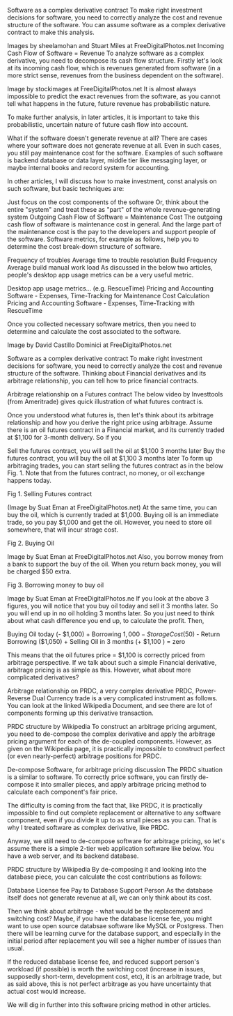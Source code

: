 Software as a complex derivative contract
To make right investment decisions for software, you need to correctly analyze the cost and revenue structure of the software. You can assume software as a complex derivative contract to make this analysis.


Images by sheelamohan and Stuart Miles at FreeDigitalPhotos.net
Incoming Cash Flow of Software = Revenue
To analyze software as a complex derivative, you need to decompose its cash flow structure. Firstly let's look at its incoming cash flow, which is revenues generated from software (in a more strict sense, revenues from the business dependent on the software).


Image by stockimages at FreeDigitalPhotos.net
It is almost always impossible to predict the exact revenues from the software, as you cannot tell what happens in the future, future revenue has probabilistic nature.

To make further analysis, in later articles, it is important to take this probabilistic, uncertain nature of future cash flow into account.

What if the software doesn't generate revenue at all?
There are cases where your software does not generate revenue at all. Even in such cases, you still pay maintenance cost for the software. Examples of such software is backend database or data layer, middle tier like messaging layer, or maybe internal books and record system for accounting.

In other articles, I will discuss how to make investment, const analysis on such software, but basic techniques are:

Just focus on the cost components of the software
Or, think about the entire "system"
and treat these as "part" of the whole revenue-generating system
Outgoing Cash Flow of Software = Maintenance Cost
The outgoing cash flow of software is maintenance cost in general. And the large part of the maintenance cost is the pay to the developers and support people of the software. Software metrics, for example as follows, help you to determine the cost break-down structure of software.

Frequency of troubles
Average time to trouble resolution
Build Frequency
Average build manual work load
As discussed in the below two articles, people's desktop app usage metrics can be a very useful metric.

Desktop app usage metrics... (e.g. RescueTime)
Pricing and Accounting Software - Expenses, Time-Tracking for Maintenance Cost Calculation Pricing and Accounting Software - Expenses, Time-Tracking with RescueTime

Once you collected necessary software metrics, then you need to determine and calculate the cost associated to the software.


Image by David Castillo Dominici at FreeDigitalPhotos.net



Software as a complex derivative contract
To make right investment decisions for software, you need to correctly analyze the cost and revenue structure of the software. Thinking about Financial derivatives and its arbitrage relationship, you can tell how to price financial contracts.

Arbitrage relationship on a Futures contract
The below video by Investtools (from Ameritrade) gives quick illustration of what futures contract is.


Once you understood what futures is, then let's think about its arbitrage relationship and how you derive the right price using arbitrage. Assume there is an oil futures contract in a Financial market, and its currently traded at $1,100 for 3-month delivery. So if you

Sell the futures contract, you will sell the oil at $1,100 3 months later
Buy the futures contract, you will buy the oil at $1,100 3 months later
To form up arbitraging trades, you can start selling the futures contract as in the below Fig. 1. Note that from the futures contract, no money, or oil exchange happens today.

Fig 1. Selling Futures contract

(Image by Suat Eman at FreeDigitalPhotos.net)
At the same time, you can buy the oil, which is currently traded at $1,000. Buying oil is an immediate trade, so you pay $1,000 and get the oil. However, you need to store oil somewhere, that will incur strage cost.

Fig 2. Buying Oil

Image by Suat Eman at FreeDigitalPhotos.net
Also, you borrow money from a bank to support the buy of the oil. When you return back money, you will be charged $50 extra.

Fig 3. Borrowing money to buy oil

Image by Suat Eman at FreeDigitalPhotos.ne
If you look at the above 3 figures, you will notice that you buy oil today and sell it 3 months later. So you will end up in no oil holding 3 months later. So you just need to think about what cash difference you end up, to calculate the profit. Then,

Buying Oil today (- $1,000) + Borrowing $1,000 - Storage Cost ($50) - Return Borrowing ($1,050) + Selling Oil in 3 months (+ $1,100 ) = zero

This means that the oil futures price = $1,100 is correctly priced from arbitrage perspective. If we talk about such a simple Financial derivative, arbitrage pricing is as simple as this. However, what about more complicated derivatives?

Arbitrage relationship on PRDC, a very complex derivative
PRDC, Power-Reverse Dual Currency trade is a very complicated instrument as follows. You can look at the linked Wikipedia Document, and see there are lot of components forming up this derivative transaction.


PRDC structure by Wikipedia
To construct an arbitrage pricing argument, you need to de-compose the complex derivative and apply the arbitrage pricing argument for each of the de-coupled components. However, as given on the Wikipedia page, it is practically impossible to construct perfect (or even nearly-perfect) arbitrage positions for PRDC.

De-compose Software, for arbitrage pricing discussion
The PRDC situation is a similar to software. To correctly price software, you can firstly de-compose it into smaller pieces, and apply arbitrage pricing method to calculate each component's fair price.

The difficulty is coming from the fact that, like PRDC, it is practically impossible to find out complete replacement or alternative to any software component, even if you divide it up to as small pieces as you can. That is why I treated software as complex derivative, like PRDC.

Anyway, we still need to de-compose software for arbitrage pricing, so let's assume there is a simple 2-tier web application software like below. You have a web server, and its backend database.


PRDC structure by Wikipedia
By de-composing it and looking into the database piece, you can calculate the cost contributions as follows:

Database License fee
Pay to Database Support Person
As the database itself does not generate revenue at all, we can only think about its cost.

Then we think about arbitrage - what would be the replacement and switching cost? Maybe, if you have the database license fee, you might want to use open source databsae software like MySQL or Postgress. Then there will be learning curve for the database support, and especially in the initial period after replacement you will see a higher number of issues than usual.

If the reduced database license fee, and reduced support person's workload (if possible) is worth the switching cost (increase in issues, supposedly short-term, development cost, etc), it is an arbitrage trade, but as said above, this is not perfect arbitrage as you have uncertainty that actual cost would increase.

We will dig in further into this software pricing method in other articles.